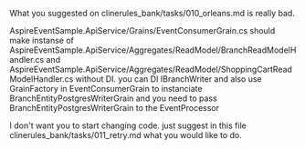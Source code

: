 What you suggested on 
clinerules_bank/tasks/010_orleans.md
is really bad.

AspireEventSample.ApiService/Grains/EventConsumerGrain.cs
should make instanse of 
AspireEventSample.ApiService/Aggregates/ReadModel/BranchReadModelHandler.cs
and 
AspireEventSample.ApiService/Aggregates/ReadModel/ShoppingCartReadModelHandler.cs
without DI.
you can DI 
IBranchWriter
and also use GrainFactory in EventConsumerGrain to instanciate
BranchEntityPostgresWriterGrain
and you need to pass
BranchEntityPostgresWriterGrain
to the EventProcessor

I don't want you to start changing code.
just suggest in this file
clinerules_bank/tasks/011_retry.md
what you would like to do.
